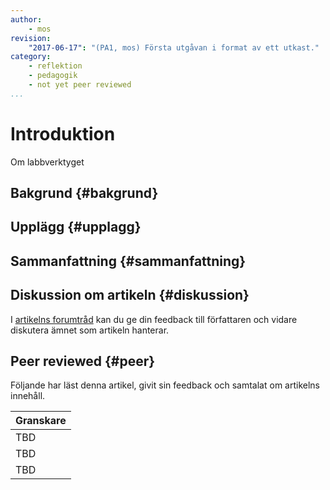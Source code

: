 ```yaml
---
author:
    - mos
revision:
    "2017-06-17": "(PA1, mos) Första utgåvan i format av ett utkast."
category:
    - reflektion
    - pedagogik
    - not yet peer reviewed
...
```

Introduktion
===================================

Om labbverktyget

<!--more-->


Bakgrund {#bakgrund}
-----------------------



Upplägg {#upplagg}
-----------------------



Sammanfattning {#sammanfattning}
-----------------------



Diskussion om artikeln {#diskussion}
-----------------------

I [artikelns forumtråd](t/XXX) kan du ge din feedback till författaren och vidare diskutera ämnet som artikeln hanterar.



Peer reviewed {#peer}
-----------------------
Följande har läst denna artikel, givit sin feedback och samtalat om artikelns innehåll.

| Granskare |
|-----------|
|TBD |
|TBD |
|TBD |
